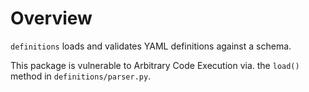 # Overview

`definitions` loads and validates YAML definitions against a schema.

This package is vulnerable to Arbitrary Code Execution via. the `load()` method in `definitions/parser.py`.
